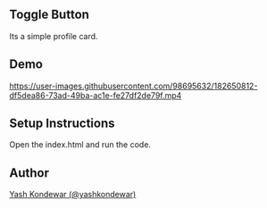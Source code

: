 ## Toggle Button
Its a simple profile card.

## Demo



https://user-images.githubusercontent.com/98695632/182650812-df5dea86-73ad-49ba-ac1e-fe27df2de79f.mp4



## Setup Instructions
Open the index.html and run the code.

## Author
[Yash Kondewar (@yashkondewar)](https://github.com/yashkondewar)
